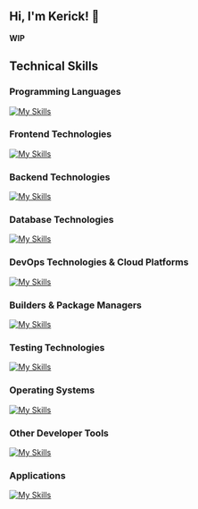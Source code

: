 ## Hi, I'm Kerick! 👋

<!-- ![Kerick Howlett's Stats](https://github-readme-stats.vercel.app/api?username=KerickHowlett&theme=vue-dark&show_icons=true&hide_border=true&count_private=true) -->

**WIP**

## Technical Skills

### Programming Languages

[![My Skills](https://skillicons.dev/icons?i=ts,js,go,py,bash,mysql,java,rust,dart,graphql,php,ruby,cs,html,css,md&perline=8&theme=dark)](https://skillicons.dev)

### Frontend Technologies

[![My Skills](https://skillicons.dev/icons?i=angular,react,sass,apollo,astro,babel,css,django,dotnet,figma,flutter,tailwind,jquery,bootstrap,pug,wordpress&perline=8&theme=dark)](https://skillicons.dev)

### Backend Technologies

[![My Skills](https://skillicons.dev/icons?i=bun,dotnet,express,flask,laravel,nestjs,nodejs,spring&perline=8&theme=dark)](https://skillicons.dev)

### Database Technologies

[![My Skills](https://skillicons.dev/icons?i=prisma,postgres,sqlite,sequelize,dynamodb,mongodb,redis&perline=8&theme=dark)](https://skillicons.dev)

### DevOps Technologies & Cloud Platforms

[![My Skills](https://skillicons.dev/icons?i=aws,docker,firebase,gcp,githubactions,jenkins,kafka,nginx&perline=8&theme=dark)](https://skillicons.dev)

### Builders & Package Managers

[![My Skills](https://skillicons.dev/icons?i=npm,pnpm,webpack,vite,rollupjs,babel,gulp,maven,nix,yarn&perline=8&theme=dark)](https://skillicons.dev)

### Testing Technologies

[![My Skills](https://skillicons.dev/icons?i=cypress,gherkin,jest,vitest&perline=8&theme=dark)](https://skillicons.dev)

### Operating Systems

[![My Skills](https://skillicons.dev/icons?i=apple,debian,kali,linux,mint,raspberrypi,ubuntu,windows&perline=8&theme=dark)](https://skillicons.dev)

### Other Developer Tools

[![My Skills](https://skillicons.dev/icons?i=reactivex,git,github,regex,vim,neovim,grafana,prometheus,bitbucket,gitlab&perline=8&theme=dark)](https://skillicons.dev)

### Applications

[![My Skills](https://skillicons.dev/icons?i=vscode,vscodium,codepen,idea,eclipse,androidstudio,atom&perline=8&theme=dark)](https://skillicons.dev)

<!--
**KerickHowlett/KerickHowlett** is a ✨ _special_ ✨ repository because its `README.md` (this file) appears on your GitHub profile.

Here are some ideas to get you started:

- 🔭 I’m currently working on ...
- 🌱 I’m currently learning ...
- 👯 I’m looking to collaborate on ...
- 🤔 I’m looking for help with ...
- 💬 Ask me about ...
- 📫 How to reach me: ...
- 😄 Pronouns: ...
- ⚡ Fun fact: ...
-->
